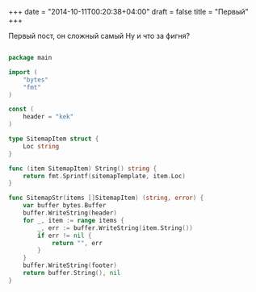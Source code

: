 +++
date = "2014-10-11T00:20:38+04:00"
draft = false
title = "Первый"
+++

Первый пост, он сложный самый
Ну и что за фигня?

```go

package main

import (
	"bytes"
	"fmt"
)

const (
	header = "kek"
)

type SitemapItem struct {
	Loc string
}

func (item SitemapItem) String() string {
	return fmt.Sprintf(sitemapTemplate, item.Loc)
}

func SitemapStr(items []SitemapItem) (string, error) {
	var buffer bytes.Buffer
	buffer.WriteString(header)
	for _, item := range items {
		_, err := buffer.WriteString(item.String())
		if err != nil {
			return "", err
		}
	}
	buffer.WriteString(footer)
	return buffer.String(), nil
}


```